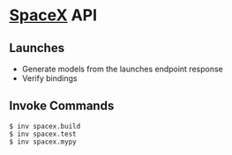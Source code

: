 # [SpaceX](https://github.com/r-spacex/SpaceX-API) API

## Launches

- Generate models from the launches endpoint response
- Verify bindings

## Invoke Commands

```console
$ inv spacex.build
$ inv spacex.test
$ inv spacex.mypy
```
